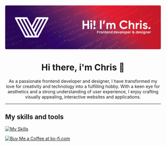 ![Profile Header](images/Header.png)

<h1 align="center">Hi there, i'm Chris 👋</h1>
<p align="center">As a passionate frontend developer and designer, I have transformed my love for creativity and technology into a fulfilling hobby. With a keen eye for aesthetics and a strong understanding of user experience, I enjoy crafting visually appealing, interactive websites and applications.</p>

---

## My skills and tools
[![My Skills](https://skillicons.dev/icons?i=html,css,js,php,windows,vscode,ae,ps,ai,pr,blender,sketchup,discord,figma,github)](https://skillicons.dev)

<a href='https://ko-fi.com/cvanliere' target='_blank'><img style='border:0px;height:32px;' src='https://cdn.ko-fi.com/cdn/kofi1.png?v=3' border='0' alt='Buy Me a Coffee at ko-fi.com' /></a>
<!--
**A3Bagged/A3bagged** is a ✨ _special_ ✨ repository because its `README.md` (this file) appears on your GitHub profile.

Here are some ideas to get you started:

- 🔭 I’m currently working on ...
- 🌱 I’m currently learning ...
- 👯 I’m looking to collaborate on ...
- 🤔 I’m looking for help with ...
- 💬 Ask me about ...
- 📫 How to reach me: ...
- 😄 Pronouns: ...
- ⚡ Fun fact: ...
-->
